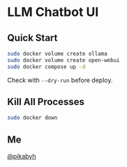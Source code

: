 # LLM Chatbot UI

## Quick Start

```bash
sudo docker volume create ollama
sudo docker volume create open-webui
sudo docker compose up -d
```

Check with `--dry-run` before deploy.

## Kill All Processes

```bash
sudo docker down
```

## Me

[@pikabyh](pikaybh.github.io)
